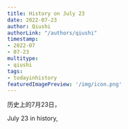 ```yaml
---
title: History on July 23
date: 2022-07-23
author: Qiushi 
authorLink: "/authors/qiushi"
timestamp: 
- 2022-07
- 07-23
multitype: 
- qiushi
tags: 
- todayinhistory
featuredImagePreview: '/img/icon.png'
---
```









历史上的7月23日，

July 23 in history, 

<!--more-->

